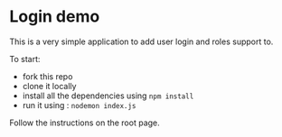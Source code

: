 # Login demo

This is a very simple application to add user login and roles support to.

To start:
* fork this repo
* clone it locally
* install all the dependencies using `npm install`
* run it using : `nodemon index.js`

Follow the instructions on the root page.  
